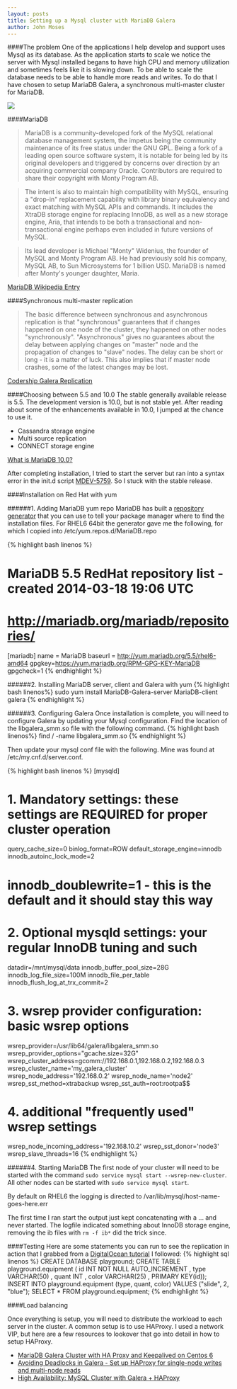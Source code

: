 ```yaml
---
layout: posts
title: Setting up a Mysql cluster with MariaDB Galera
author: John Moses
---
```

####The problem
One of the applications I help develop and support uses Mysql as its database.  As the application starts to scale we notice the server with Mysql installed begans to have high CPU and memory utilization and sometimes feels like it is slowing down.  To be able to scale the database needs to be able to handle more reads and writes.  To do that I have chosen to setup MariaDB Galera, a synchronous multi-master cluster for MariaDB.

<img src="//i.imgur.com/paXaVaK.gif">

####MariaDB
>MariaDB is a community-developed fork of the MySQL relational database management system, the impetus being the community maintenance of its free status under the GNU GPL. Being a fork of a leading open source software system, it is notable for being led by its original developers and triggered by concerns over direction by an acquiring commercial company Oracle. Contributors are required to share their copyright with Monty Program AB.

>The intent is also to maintain high compatibility with MySQL, ensuring a "drop-in" replacement capability with library binary equivalency and exact matching with MySQL APIs and commands. It includes the XtraDB storage engine for replacing InnoDB, as well as a new storage engine, Aria, that intends to be both a transactional and non-transactional engine perhaps even included in future versions of MySQL.

>Its lead developer is Michael "Monty" Widenius, the founder of MySQL and Monty Program AB. He had previously sold his company, MySQL AB, to Sun Microsystems for 1 billion USD. MariaDB is named after Monty's younger daughter, Maria.

[MariaDB Wikipedia Entry](http://en.wikipedia.org/wiki/MariaDB)

####Synchronous multi-master replication
> The basic difference between synchronous and asynchronous replication is that "synchronous" guarantees that if changes happened on one node of the cluster, they happened on other nodes "synchronously". "Asynchronous" gives no guarantees about the delay between applying changes on "master" node and the propagation of changes to "slave" nodes. The delay can be short or long - it is a matter of luck. This also implies that if master node crashes, some of the latest changes may be lost.

[Codership Galera Replication](http://codership.com/products/galera_replication)

####Choosing between 5.5 and 10.0
The stable generally available release is 5.5.  The development version is 10.0, but is not stable yet.  After reading about some of the enhancements available in 10.0, I jumped at the chance to use it.  

*  Cassandra storage engine
*  Multi source replication
*  CONNECT storage engine

[What is MariaDB 10.0?](https://mariadb.com/kb/en/what-is-mariadb-100/)

After completing installation, I tried to start the server but ran into a syntax error in the init.d script [MDEV-5759](https://mariadb.atlassian.net/browse/MDEV-5759).  So I stuck with the stable release.

####Installation on Red Hat with yum

######1. Adding MariaDB yum repo
MariaDB has built a [repository generator](https://downloads.mariadb.org/mariadb/repositories/#mirror=osuosl) that you can use to tell your package manager where to find the installation files.  For RHEL6 64bit the generator gave me the following, for which I copied into /etc/yum.repos.d/MariaDB.repo

{% highlight bash linenos %}
# MariaDB 5.5 RedHat repository list - created 2014-03-18 19:06 UTC
# http://mariadb.org/mariadb/repositories/
[mariadb]
name = MariaDB
baseurl = http://yum.mariadb.org/5.5/rhel6-amd64
gpgkey=https://yum.mariadb.org/RPM-GPG-KEY-MariaDB
gpgcheck=1
{% endhighlight %}

######2. Installing MariaDB server, client and Galera with yum
{% highlight bash linenos%} sudo yum install MariaDB-Galera-server MariaDB-client galera {% endhighlight %}

######3. Configuring Galera
Once installation is complete, you will need to configure Galera by updating your Mysql configuration.  Find the location of the libgalera_smm.so file with the following command.
{% highlight bash linenos%} find / -name libgalera_smm.so {% endhighlight %}

Then update your mysql conf file with the following. Mine was found at /etc/my.cnf.d/server.conf.

{% highlight bash linenos %}
[mysqld]
# 1. Mandatory settings: these settings are REQUIRED for proper cluster operation
query_cache_size=0
binlog_format=ROW
default_storage_engine=innodb
innodb_autoinc_lock_mode=2
# innodb_doublewrite=1 - this is the default and it should stay this way

# 2. Optional mysqld settings: your regular InnoDB tuning and such
datadir=/mnt/mysql/data
innodb_buffer_pool_size=28G
innodb_log_file_size=100M
innodb_file_per_table
innodb_flush_log_at_trx_commit=2

# 3. wsrep provider configuration: basic wsrep options
wsrep_provider=/usr/lib64/galera/libgalera_smm.so
wsrep_provider_options="gcache.size=32G"
wsrep_cluster_address=gcomm://192.168.0.1,192.168.0.2,192.168.0.3
wsrep_cluster_name='my_galera_cluster'
wsrep_node_address='192.168.0.2'
wsrep_node_name='node2'
wsrep_sst_method=xtrabackup
wsrep_sst_auth=root:rootpa$$

# 4. additional "frequently used" wsrep settings
wsrep_node_incoming_address='192.168.10.2'
wsrep_sst_donor='node3'
wsrep_slave_threads=16
{% endhighlight %}

######4. Starting MariaDB
The first node of your cluster will need to be started with the command `sudo service mysql start --wsrep-new-cluster`.
All other nodes can be started with `sudo service mysql start`.

By default on RHEL6 the logging is directed to /var/lib/mysql/host-name-goes-here.err

The first time I ran start the output just kept concatenating with a ... and never started.  The logfile indicated something about InnoDB storage engine, removing the ib files with `rm -f ib*` did the trick since.

####Testing
Here are some statements you can run to see the replication in action that I grabbed from a [DigitalOcean tutorial](https://www.digitalocean.com/community/articles/how-to-configure-a-galera-cluster-with-mariadb-on-ubuntu-12-04-servers) I followed:
{% highlight sql linenos %}
CREATE DATABASE playground;
CREATE TABLE playground.equipment ( 
    id INT NOT NULL AUTO_INCREMENT
  , type VARCHAR(50)
  , quant INT
  , color VARCHAR(25)
  , PRIMARY KEY(id));
INSERT INTO playground.equipment (type, quant, color)
  VALUES ("slide", 2, "blue");
SELECT * FROM playground.equipment;
{% endhighlight %}
 
####Load balancing

Once everything is setup, you will need to distribute the workload to each server in the cluster.  A common setup is to use HAProxy.  I used a network VIP, but here are a few resources to lookover that go into detail in how to setup HAProxy.

*  [MariaDB Galera Cluster with HA Proxy and Keepalived on Centos 6](http://www.thenoccave.com/2013/12/30/mariadb-galera-cluster-ha-proxy-keepalived-centos-6/)
*  [Avoiding Deadlocks in Galera - Set up HAProxy for single-node writes and multi-node reads](http://www.severalnines.com/blog/avoiding-deadlocks-galera-set-haproxy-single-node-writes-and-multi-node-reads)
*  [High Availability: MySQL Cluster with Galera + HAProxy](http://blog.secaserver.com/2012/02/high-availability-mysql-cluster-galera-haproxy/)